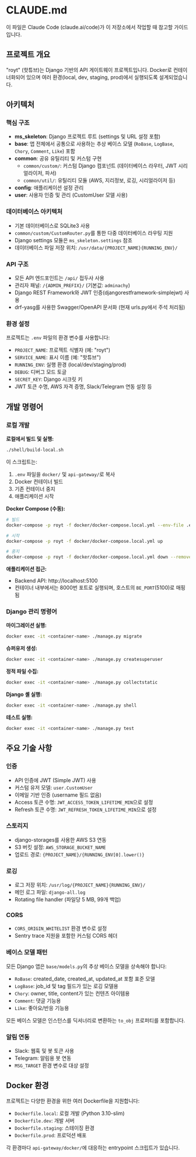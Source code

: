 # CLAUDE.md

이 파일은 Claude Code (claude.ai/code)가 이 저장소에서 작업할 때 참고할 가이드입니다.

## 프로젝트 개요

"royt" (핫튜브)는 Django 기반의 API 게이트웨이 프로젝트입니다. Docker로 컨테이너화되어 있으며 여러 환경(local, dev, staging, prod)에서 실행되도록 설계되었습니다.

## 아키텍처

### 핵심 구조

- **ms_skeleton**: Django 프로젝트 루트 (settings 및 URL 설정 포함)
- **base**: 앱 전체에서 공통으로 사용하는 추상 베이스 모델 (`RoBase`, `LogBase`, `Chory`, `Comment`, `Like`) 포함
- **common**: 공유 유틸리티 및 커스텀 구현
  - `common/custom/`: 커스텀 Django 컴포넌트 (데이터베이스 라우터, JWT 시리얼라이저, 파서)
  - `common/util/`: 유틸리티 모듈 (AWS, 지리정보, 로깅, 시리얼라이저 등)
- **config**: 애플리케이션 설정 관리
- **user**: 사용자 인증 및 관리 (CustomUser 모델 사용)

### 데이터베이스 아키텍처

- 기본 데이터베이스로 SQLite3 사용
- `common/custom/CustomRouter.py`를 통한 다중 데이터베이스 라우팅 지원
- Django settings 모듈은 `ms_skeleton.settings` 참조
- 데이터베이스 파일 저장 위치: `/usr/data/{PROJECT_NAME}{RUNNING_ENV}/`

### API 구조

- 모든 API 엔드포인트는 `/api/` 접두사 사용
- 관리자 패널: `/{ADMIN_PREFIX}/` (기본값: `adminachy`)
- Django REST Framework와 JWT 인증(djangorestframework-simplejwt) 사용
- drf-yasg를 사용한 Swagger/OpenAPI 문서화 (현재 urls.py에서 주석 처리됨)

### 환경 설정

프로젝트는 `.env` 파일의 환경 변수를 사용합니다:
- `PROJECT_NAME`: 프로젝트 식별자 (예: "royt")
- `SERVICE_NAME`: 표시 이름 (예: "핫튜브")
- `RUNNING_ENV`: 실행 환경 (local/dev/staging/prod)
- `DEBUG`: 디버그 모드 토글
- `SECRET_KEY`: Django 시크릿 키
- JWT 토큰 수명, AWS 자격 증명, Slack/Telegram 연동 설정 등

## 개발 명령어

### 로컬 개발

**로컬에서 빌드 및 실행:**
```bash
./shell/build-local.sh
```
이 스크립트는:
1. `.env` 파일을 `docker/` 및 `api-gateway/`로 복사
2. Docker 컨테이너 빌드
3. 기존 컨테이너 중지
4. 애플리케이션 시작

**Docker Compose (수동):**
```bash
# 빌드
docker-compose -p royt -f docker/docker-compose.local.yml --env-file .env build

# 시작
docker-compose -p royt -f docker/docker-compose.local.yml up

# 중지
docker-compose -p royt -f docker/docker-compose.local.yml down --remove-orphans
```

**애플리케이션 접근:**
- Backend API: http://localhost:5100
- 컨테이너 내부에서는 8000번 포트로 실행되며, 호스트의 `BE_PORT`(5100)로 매핑됨

### Django 관리 명령어

**마이그레이션 실행:**
```bash
docker exec -it <container-name> ./manage.py migrate
```

**슈퍼유저 생성:**
```bash
docker exec -it <container-name> ./manage.py createsuperuser
```

**정적 파일 수집:**
```bash
docker exec -it <container-name> ./manage.py collectstatic
```

**Django 셸 실행:**
```bash
docker exec -it <container-name> ./manage.py shell
```

**테스트 실행:**
```bash
docker exec -it <container-name> ./manage.py test
```

## 주요 기술 사항

### 인증
- API 인증에 JWT (Simple JWT) 사용
- 커스텀 유저 모델: `user.CustomUser`
- 이메일 기반 인증 (username 필드 없음)
- Access 토큰 수명: `JWT_ACCESS_TOKEN_LIFETIME_MIN`으로 설정
- Refresh 토큰 수명: `JWT_REFRESH_TOKEN_LIFETIME_MIN`으로 설정

### 스토리지
- django-storages를 사용한 AWS S3 연동
- S3 버킷 설정: `AWS_STORAGE_BUCKET_NAME`
- 업로드 경로: `{PROJECT_NAME}/{RUNNING_ENV[0].lower()}`

### 로깅
- 로그 저장 위치: `/usr/log/{PROJECT_NAME}{RUNNING_ENV}/`
- 메인 로그 파일: `django-all.log`
- Rotating file handler (파일당 5 MB, 99개 백업)

### CORS
- `CORS_ORIGIN_WHITELIST` 환경 변수로 설정
- Sentry trace 지원을 포함한 커스텀 CORS 헤더

### 베이스 모델 패턴
모든 Django 앱은 `base/models.py`의 추상 베이스 모델을 상속해야 합니다:
- `RoBase`: created_date, created_at, updated_at 포함 표준 모델
- `LogBase`: job_id 및 tag 필드가 있는 로깅 모델용
- `Chory`: owner, title, content가 있는 컨텐츠 아이템용
- `Comment`: 댓글 기능용
- `Like`: 좋아요/반응 기능용

모든 베이스 모델은 인스턴스를 딕셔너리로 변환하는 `to_obj` 프로퍼티를 포함합니다.

### 알림 연동
- Slack: 웹훅 및 봇 토큰 사용
- Telegram: 알림용 봇 연동
- `MSG_TARGET` 환경 변수로 대상 설정

## Docker 환경

프로젝트는 다양한 환경을 위한 여러 Dockerfile을 지원합니다:
- `Dockerfile.local`: 로컬 개발 (Python 3.10-slim)
- `Dockerfile.dev`: 개발 서버
- `Dockerfile.staging`: 스테이징 환경
- `Dockerfile.prod`: 프로덕션 배포

각 환경마다 `api-gateway/docker/`에 대응하는 entrypoint 스크립트가 있습니다.
